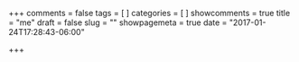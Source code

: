 +++
comments = false
tags = [
]
categories = [
]
showcomments = true
title = "me"
draft = false
slug = ""
showpagemeta = true
date = "2017-01-24T17:28:43-06:00"

+++

